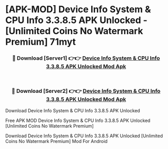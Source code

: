 # [APK-MOD] Device Info  System & CPU Info 3.3.8.5 APK Unlocked - [Unlimited Coins No Watermark Premium] 71myt



<div align="center">
<h3>🔴 Download [Server1] 👉👉 <a href="https://momento.my/?title=Device_Info__System_&_CPU_Info_3.3.8.5_APK_Unlocked">Device Info  System & CPU Info 3.3.8.5 APK Unlocked Mod Apk</a></h3><br>

<h3>🔴 Download [Server2] 👉👉 <a href="https://momento.my/?title=Device_Info__System_&_CPU_Info_3.3.8.5_APK_Unlocked">Device Info  System & CPU Info 3.3.8.5 APK Unlocked Mod Apk</a></h3>
</div>



Download Device Info  System & CPU Info 3.3.8.5 APK Unlocked 

Free APK MOD Device Info  System & CPU Info 3.3.8.5 APK Unlocked [Unlimited Coins No Watermark Premium]

Download Device Info  System & CPU Info 3.3.8.5 APK Unlocked [Unlimited Coins No Watermark Premium] Mod For Android
